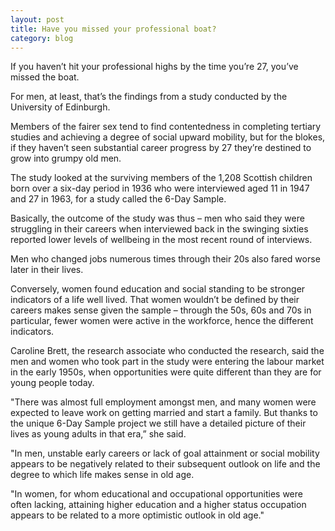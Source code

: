 ```yaml
---
layout: post
title: Have you missed your professional boat?
category: blog
---
```


If you haven’t hit your professional highs by the time you’re 27, you’ve missed the boat.

For men, at least, that’s the findings from a study conducted by the University of Edinburgh.

Members of the fairer sex tend to find contentedness in completing tertiary studies and achieving a degree of social upward mobility, but for the blokes, if they haven’t seen substantial career progress by 27 they’re destined to grow into grumpy old men.

The study looked at the surviving members of the 1,208 Scottish children born over a six-day period in 1936 who were interviewed aged 11 in 1947 and 27 in 1963, for a study called the 6-Day Sample.

Basically, the outcome of the study was thus – men who said they were struggling in their careers when interviewed back in the swinging sixties reported lower levels of wellbeing in the most recent round of interviews.

Men who changed jobs numerous times through their 20s also fared worse later in their lives.

Conversely, women found education and social standing to be stronger indicators of a life well lived. That women wouldn’t be defined by their careers makes sense given the sample – through the 50s, 60s and 70s in particular, fewer women were active in the workforce, hence the different indicators.

Caroline Brett, the research associate who conducted the research, said the men and women who took part in the study were entering the labour market in the early 1950s, when opportunities were quite different than they are for young people today.

"There was almost full employment amongst men, and many women were expected to leave work on getting married and start a family. But thanks to the unique 6-Day Sample project we still have a detailed picture of their lives as young adults in that era,” she said.

"In men, unstable early careers or lack of goal attainment or social mobility appears to be negatively related to their subsequent outlook on life and the degree to which life makes sense in old age.

"In women, for whom educational and occupational opportunities were often lacking, attaining higher education and a higher status occupation appears to be related to a more optimistic outlook in old age."
